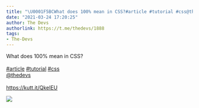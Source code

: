 ```yaml
---
title: "\U0001F5BCWhat does 100% mean in CSS?#article #tutorial #css@thedevshttps://kutt.it/QkeIEU"
date: "2021-03-24 17:20:25"
author: The Devs
authorlink: https://t.me/thedevs/1888
tags:
- The-Devs
---
```

<p>What does 100% mean in CSS?<br><br><a href="https://t.me/thedevs/1888?q=%23article">#article</a> <a href="https://t.me/thedevs/1888?q=%23tutorial">#tutorial</a> <a href="https://t.me/thedevs/1888?q=%23css">#css</a><br><a href="https://t.me/thedevs" target="_blank">@thedevs</a><br><br><a href="https://kutt.it/QkeIEU" target="_blank" rel="noopener">https://kutt.it/QkeIEU</a></p><img src="https://cdn4.telesco.pe/file/qi71C9rLbqnXAFEcv1qxU50t6wXiEUd82w6UMkoEosUSq1KD7EWykoRZjWaSOa5Oym1sz4XHhju_g_zKTZXSpfD_Ly3_ijjs47sx09WdQMFpxe79ViRWWYbKeoEzPOGkL8UPd3KSeUkCSDtGS2PGXiHLLM5psC8gnspGvRkFZEBvataSs4TyIfXLcp5Jt8qoPDmP6CqLgwIQFIvuo5Mw_djCcfxNslTOM1vo7HXUiHUFqy6_rnqplmpGzHOKeBeDedUx6wCc_nMnPEwvEGQm0_BlTD5WVg8IVS822Y9qF9yVxT98YAJvQq3cRGux2_LU0mxgOoBEVwD8_r6fuk19wg.jpg" referrerpolicy="no-referrer">